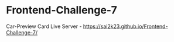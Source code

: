 # Frontend-Challenge-7
Car-Preview Card
Live Server - https://sai2k23.github.io/Frontend-Challenge-7/
